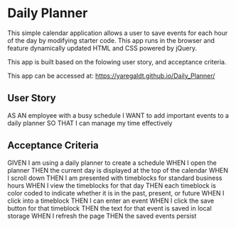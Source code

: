 # Daily Planner

This simple calendar application allows a user to save events for each hour of the day by modifying starter code. This app runs in the browser and feature dynamically updated HTML and CSS powered by jQuery.

This app is built based on the folowing user story, and acceptance criteria.

This app can be accessed at: https://yaregaldt.github.io/Daily_Planner/

## User Story

AS AN employee with a busy schedule
I WANT to add important events to a daily planner
SO THAT I can manage my time effectively


## Acceptance Criteria

GIVEN I am using a daily planner to create a schedule
WHEN I open the planner
THEN the current day is displayed at the top of the calendar
WHEN I scroll down
THEN I am presented with timeblocks for standard business hours
WHEN I view the timeblocks for that day
THEN each timeblock is color coded to indicate whether it is in the past, present, or future
WHEN I click into a timeblock
THEN I can enter an event
WHEN I click the save button for that timeblock
THEN the text for that event is saved in local storage
WHEN I refresh the page
THEN the saved events persist
